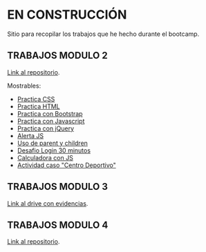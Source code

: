 # EN CONSTRUCCIÓN

Sitio para recopilar los trabajos que he hecho durante el bootcamp.

## TRABAJOS MODULO 2
[Link al repositorio](https://github.com/avacco/Modulo2).

Mostrables:
- [Practica CSS](https://avacco.github.io/Modulo2/Apuntes_varios/css.html)
- [Practica HTML](https://avacco.github.io/Modulo2/Apuntes_varios/index.html)
- [Practica con Bootstrap](https://avacco.github.io/Modulo2/Bootstrap_practica/index.html)
- [Practica con Javascript](https://avacco.github.io/Modulo2/Javascript_practica/index.html)
- [Practica con jQuery](https://avacco.github.io/Modulo2/jQuery_practica/jquery.practica.html)
- [Alerta JS](https://avacco.github.io/Modulo2/Alerta_js/index.html)
- [Uso de parent y children](https://avacco.github.io/Modulo2/jQuery_practica/padre_e_hijo.html)
- [Desafio Login 30 minutos](https://avacco.github.io/Modulo2/DesafioLogin30min/tarealogin.index.html)
- [Calculadora con JS](https://avacco.github.io/Modulo2/Desafio_Calculadora_JS/calculadora.html)
- [Actividad caso "Centro Deportivo"](https://avacco.github.io/Modulo2/Tarea_principal/proyecto/index.html)

## TRABAJOS MODULO 3
[Link al drive con evidencias](https://drive.google.com/drive/u/1/folders/13mTvsWhjW2SQ2GkLl2vlP9FZ8I5QQYMn).

## TRABAJOS MODULO 4
[Link al repositorio](https://github.com/avacco/Modulo4).
